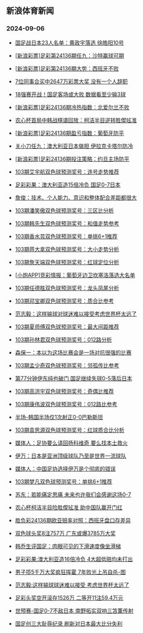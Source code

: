 ## 新浪体育新闻 
### 2024-09-06

+ [国足战日本23人名单：黄政宇落选 徐皓阳10号](https://sports.sina.com.cn/china/national/2024-09-05/doc-incnatrq5762610.shtml)

+ [[新浪彩票]足彩第24136期任九：沙特赢球可期](https://sports.sina.com.cn/l/2024-09-05/doc-incnaatr8753609.shtml)

+ [[新浪彩票]足彩第24136期大势：西班牙不败](https://sports.sina.com.cn/l/2024-09-05/doc-incnaatu9183925.shtml)

+ [7位同事合买中2647万彩票大奖 没有一个人辞职](https://sports.sina.com.cn/l/2024-09-05/doc-incnaatr8759163.shtml)

+ [18强赛开战！国足客场或大败 数据看至少输3球](https://sports.sina.com.cn/l/2024-09-05/doc-incmyqsn9672439.shtml)

+ [[新浪彩票]足彩24136期冷热指数：北爱尔兰不败](https://sports.sina.com.cn/l/2024-09-05/doc-incnaatt5534135.shtml)

+ [农心杯首局中韩战棋谱回放：柯洁半目逆转胜偰玹准](https://sports.sina.com.cn/go/2024-09-05/doc-incnatrm5302298.shtml)

+ [[新浪彩票]足彩24136期盈亏指数：葡萄牙防平](https://sports.sina.com.cn/l/2024-09-05/doc-incnaatr8755193.shtml)

+ [关小刀任九：澳大利亚日本做胆 伊拉克卡塔尔防冷](https://sports.sina.com.cn/l/2024-09-05/doc-incnatrn9017477.shtml)

+ [[新浪彩票]足彩24136期投注策略：约旦主场防平](https://sports.sina.com.cn/l/2024-09-05/doc-incnaatu9186026.shtml)

+ [103期艾宇航双色球预测奖号：连号走势推荐](https://sports.sina.com.cn/l/2024-09-05/doc-incnapis5821637.shtml)

+ [足彩彩果：澳大利亚造15倍冷负 国足0-7日本](https://sports.sina.com.cn/l/2024-09-05/doc-incncknz8346547.shtml)

+ [詹俊：技术、个人能力、意识和整体配合差距都很大](https://sports.sina.com.cn/china/national/2024-09-05/doc-incncknz8321269.shtml)

+ [103期潘笑傲双色球预测奖号：三区比分析](https://sports.sina.com.cn/l/2024-09-05/doc-incnapiq9064462.shtml)

+ [103期韩先生双色球预测奖号：和值走势参考](https://sports.sina.com.cn/l/2024-09-05/doc-incnatrn9037538.shtml)

+ [103期香水芸双色球预测奖号：单挑6+1推荐](https://sports.sina.com.cn/l/2024-09-05/doc-incnapis5818831.shtml)

+ [103期蒋大拿双色球预测奖号：大小走势分析](https://sports.sina.com.cn/l/2024-09-05/doc-incnahzs9149715.shtml)

+ [103期詹天端双色球预测奖号：红球定位分析](https://sports.sina.com.cn/l/2024-09-05/doc-incnatrm5340259.shtml)

+ [[小炮APP]竞彩情报：葡萄牙边卫坎塞洛落选大名单](https://sports.sina.com.cn/l/2024-09-05/doc-incnahzs9141374.shtml)

+ [103期任德胜双色球预测奖号：龙头凤尾分析](https://sports.sina.com.cn/l/2024-09-05/doc-incnatrm5338937.shtml)

+ [103期邓宝卿双色球预测奖号：质合比参考](https://sports.sina.com.cn/l/2024-09-05/doc-incnapim8614438.shtml)

+ [范志毅：这样输球对球迷难以接受考虑世界杯太远了](https://sports.sina.com.cn/china/national/2024-09-05/doc-incncquz5009615.shtml)

+ [103期夏师傅双色球预测奖号：最大间距推荐](https://sports.sina.com.cn/l/2024-09-05/doc-incnatrm5339879.shtml)

+ [103期孙林君双色球预测奖号：012路分析](https://sports.sina.com.cn/l/2024-09-05/doc-incnatrn9037111.shtml)

+ [森保一：本以为这场比赛会是一场对抗很强的比赛](https://sports.sina.com.cn/china/asia/2024-09-05/doc-incncqux8234867.shtml)

+ [103期孟少奇双色球预测奖号：邻孤传比参考](https://sports.sina.com.cn/l/2024-09-05/doc-incnatrm5339624.shtml)

+ [第77分钟伊东纯也破门 国足继续失球0-5落后日本](https://sports.sina.com.cn/china/national/2024-09-05/doc-incncknz8331295.shtml)

+ [103期高洪宇双色球预测奖号：奇偶比推荐](https://sports.sina.com.cn/l/2024-09-05/doc-incnatrq5792534.shtml)

+ [103期康伟波双色球预测奖号：012路比参考](https://sports.sina.com.cn/l/2024-09-05/doc-incnapiq9066687.shtml)

+ [半场-韩国半场仅1次射正0-0巴勒斯坦](https://sports.sina.com.cn/china/asia/2024-09-05/doc-incnckpe8827516.shtml)

+ [103期袁思源双色球预测奖号：红球质合比分析](https://sports.sina.com.cn/l/2024-09-05/doc-incnatrq5794073.shtml)

+ [媒体人：足协要么请回扬科维奇 要么找本土救火](https://sports.sina.com.cn/china/national/2024-09-05/doc-incnckpe8851315.shtml)

+ [伊万：日本是亚洲顶级球队乃至是世界一流球队](https://sports.sina.com.cn/china/national/2024-09-05/doc-incnckpc5138590.shtml)

+ [媒体人：中国足协选择伊万是个彻底的错误](https://sports.sina.com.cn/china/national/2024-09-05/doc-incnckpc5107834.shtml)

+ [103期梦凡双色球预测奖号：单挑6+1推荐](https://sports.sina.com.cn/l/2024-09-05/doc-incnahzp8711681.shtml)

+ [苏东：若能痛定思痛 未来也许我们会感谢这场0-7](https://sports.sina.com.cn/china/national/2024-09-05/doc-incnckpc5139785.shtml)

+ [农心杯柯洁半目险胜偰玹准 助中国队赢开门红](https://sports.sina.com.cn/go/2024-09-05/doc-incnceff5175354.shtml)

+ [胜负彩24136期欧亚赔率对照：西班牙盘口存差异](https://sports.sina.com.cn/l/2024-09-05/doc-incnahzu5881812.shtml)

+ [双色球头奖8注757万 广东或爆3785万大奖](https://sports.sina.com.cn/l/2024-09-05/doc-incnckph5636260.shtml)

+ [韩乔生评国足：肉眼可见的下滑速度像坐滑梯](https://sports.sina.com.cn/china/national/2024-09-05/doc-incnckpc5116792.shtml)

+ [足彩彩果:澳大利亚造16倍冷负 4大超低赔均未打出](https://sports.sina.com.cn/l/2024-09-05/doc-incncknz8346547.shtml)

+ [男子揽5千万大奖疯狂挥霍 7年败光上吊自杀-图](https://sports.sina.com.cn/l/2024-09-06/doc-incnemyu5074428.shtml)

+ [范志毅:这样输球球迷难以接受 考虑世界杯太远了](https://sports.sina.com.cn/china/national/2024-09-05/doc-incncquz5009615.shtml)

+ [足彩头奖空开滚存1526万 二等开11注59.4万元](https://sports.sina.com.cn/l/2024-09-05/doc-incncknz8346547.shtml)

+ [世预赛-国足0-7不敌日本 南野拓实双响三笘薫传射](https://sports.sina.com.cn/china/national/2024-09-05/doc-incnckpc5109409.shtml)

+ [国足创三大耻辱纪录 刷新对日本最大比分失利](https://sports.sina.com.cn/china/national/2024-09-05/doc-incnckpc5112668.shtml)

